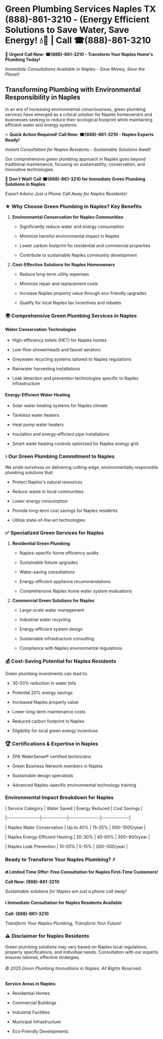 # Green Plumbing Services Naples TX (888)-861-3210 - (Energy Efficient Solutions to Save Water, Save Energy! 💧🌿 | Call ☎(888)-861-3210

🚨 **Urgent Call Now: ☎(888)-861-3210 - Transform Your Naples Home's Plumbing Today!**
*Immediate Consultations Available in Naples - Save Money, Save the Planet!*

## Transforming Plumbing with Environmental Responsibility in Naples

In an era of increasing environmental consciousness, green plumbing services have emerged as a critical solution for Naples homeowners and businesses seeking to reduce their ecological footprint while maintaining efficient water and energy systems. 

🔥 **Quick Action Required! Call Now: ☎(888)-861-3210 - Naples Experts Ready!**
*Instant Consultation for Naples Residents - Sustainable Solutions Await!*

Our comprehensive green plumbing approach in Naples goes beyond traditional maintenance, focusing on sustainability, conservation, and innovative technologies.

🚨 **Don't Wait! Call ☎(888)-861-3210 for Immediate Green Plumbing Solutions in Naples**
*Expert Advice Just a Phone Call Away for Naples Residents!*

### ★ Why Choose Green Plumbing in Naples? Key Benefits

1. **Environmental Conservation for Naples Communities** 
   - Significantly reduce water and energy consumption
   - Minimize harmful environmental impact in Naples
   - Lower carbon footprint for residential and commercial properties
   - Contribute to sustainable Naples community development

2. **Cost-Effective Solutions for Naples Homeowners** 
   - Reduce long-term utility expenses
   - Minimize repair and replacement costs
   - Increase Naples property value through eco-friendly upgrades
   - Qualify for local Naples tax incentives and rebates

### 🌍 Comprehensive Green Plumbing Services in Naples

#### Water Conservation Technologies
- High-efficiency toilets (HET) for Naples homes
- Low-flow showerheads and faucet aerators
- Greywater recycling systems tailored to Naples regulations
- Rainwater harvesting installations
- Leak detection and prevention technologies specific to Naples infrastructure

#### Energy-Efficient Water Heating
- Solar water heating systems for Naples climate
- Tankless water heaters
- Heat pump water heaters
- Insulation and energy-efficient pipe installations
- Smart water heating controls optimized for Naples energy grid

### 💧 Our Green Plumbing Commitment to Naples

We pride ourselves on delivering cutting-edge, environmentally responsible plumbing solutions that:
- Protect Naples's natural resources
- Reduce waste in local communities
- Lower energy consumption
- Provide long-term cost savings for Naples residents
- Utilize state-of-the-art technologies

### ✅ Specialized Green Services for Naples

1. **Residential Green Plumbing**
   - Naples-specific home efficiency audits
   - Sustainable fixture upgrades
   - Water-saving consultations
   - Energy-efficient appliance recommendations
   - Comprehensive Naples home water system evaluations

2. **Commercial Green Solutions for Naples**
   - Large-scale water management
   - Industrial water recycling
   - Energy-efficient system design
   - Sustainable infrastructure consulting
   - Compliance with Naples environmental regulations

### 💰 Cost-Saving Potential for Naples Residents

Green plumbing investments can lead to:
- 30-50% reduction in water bills
- Potential 20% energy savings
- Increased Naples property value
- Lower long-term maintenance costs
- Reduced carbon footprint in Naples
- Eligibility for local green energy incentives

### 🏆 Certifications & Expertise in Naples

- EPA WaterSense® certified technicians
- Green Business Network members in Naples
- Sustainable design specialists
- Advanced Naples-specific environmental technology training

### Environmental Impact Breakdown for Naples

| Service Category | Water Saved | Energy Reduced | Cost Savings |
|-----------------|-------------|----------------|--------------|
| Naples Water Conservation | Up to 40% | 15-25% | $500-$1000/year |
| Naples Energy-Efficient Heating | 20-30% | 40-60% | $300-$800/year |
| Naples Leak Prevention | 10-20% | 5-15% | $200-$500/year |

### Ready to Transform Your Naples Plumbing? ⚡

**🔥 Limited Time Offer: Free Consultation for Naples First-Time Customers!**

**Call Now: (888)-861-3210**
*Sustainable solutions for Naples are just a phone call away!*

#### 📞 Immediate Consultation for Naples Residents Available

**Call: (888)-861-3210**
*Transform Your Naples Plumbing, Transform Your Future!*

### ⚠️ Disclaimer for Naples Residents

Green plumbing solutions may vary based on Naples local regulations, property specifications, and individual needs. Consultation with our experts ensures tailored, effective strategies.

###### © 2025 Green Plumbing Innovations in Naples. All Rights Reserved.

**Service Areas in Naples:** 
- Residential Homes
- Commercial Buildings
- Industrial Facilities
- Municipal Infrastructure
- Eco-Friendly Developments